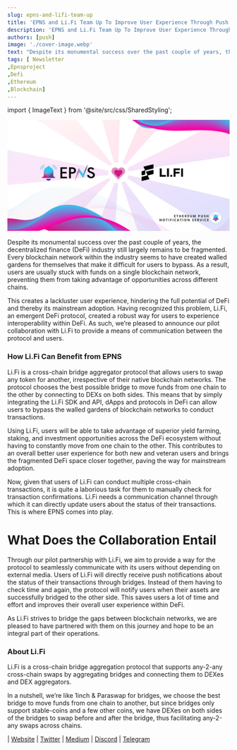 ```yaml
---
slug: epns-and-lifi-team-up
title: 'EPNS and Li.Fi Team Up To Improve User Experience Through Push Notifications'
description: 'EPNS and Li.Fi Team Up To Improve User Experience Through Push Notifications'
authors: [push]
image: './cover-image.webp'
text: "Despite its monumental success over the past couple of years, the decentralized finance (DeFi) industry still largely remains to be fragmented. Every blockchain network within the industry seems to have created walled gardens for themselves that make it difficult for users to bypass. As a result, users are usually stuck with funds on a single blockchain network, preventing them from taking advantage of opportunities across different chains."
tags: [ Newsletter
,Epnsproject
,Defi
,Ethereum
,Blockchain]
---
```

import { ImageText } from '@site/src/css/SharedStyling';

![Cover image of EPNS and LiFi Team Up To Improve User Experience Through Push Notifications](./cover-image.webp)

<!--truncate-->

Despite its monumental success over the past couple of years, the decentralized finance (DeFi) industry still largely remains to be fragmented. Every blockchain network within the industry seems to have created walled gardens for themselves that make it difficult for users to bypass. As a result, users are usually stuck with funds on a single blockchain network, preventing them from taking advantage of opportunities across different chains.

This creates a lackluster user experience, hindering the full potential of DeFi and thereby its mainstream adoption. Having recognized this problem, Li.Fi, an emergent DeFi protocol, created a robust way for users to experience interoperability within DeFi. As such, we’re pleased to announce our pilot collaboration with Li.Fi to provide a means of communication between the protocol and users.

### How Li.Fi Can Benefit from EPNS

Li.Fi is a cross-chain bridge aggregator protocol that allows users to swap any token for another, irrespective of their native blockchain networks. The protocol chooses the best possible bridge to move funds from one chain to the other by connecting to DEXs on both sides. This means that by simply integrating the Li.Fi SDK and API, dApps and protocols in DeFi can allow users to bypass the walled gardens of blockchain networks to conduct transactions.

Using Li.Fi, users will be able to take advantage of superior yield farming, staking, and investment opportunities across the DeFi ecosystem without having to constantly move from one chain to the other. This contributes to an overall better user experience for both new and veteran users and brings the fragmented DeFi space closer together, paving the way for mainstream adoption.

Now, given that users of Li.Fi can conduct multiple cross-chain transactions, it is quite a laborious task for them to manually check for transaction confirmations. Li.Fi needs a communication channel through which it can directly update users about the status of their transactions. This is where EPNS comes into play.

What Does the Collaboration Entail
==================================

Through our pilot partnership with Li.Fi, we aim to provide a way for the protocol to seamlessly communicate with its users without depending on external media. Users of Li.Fi will directly receive push notifications about the status of their transactions through bridges. Instead of them having to check time and again, the protocol will notify users when their assets are successfully bridged to the other side. This saves users a lot of time and effort and improves their overall user experience within DeFi.

As Li.Fi strives to bridge the gaps between blockchain networks, we are pleased to have partnered with them on this journey and hope to be an integral part of their operations.

### About Li.Fi

Li.Fi is a cross-chain bridge aggregation protocol that supports any-2-any cross-chain swaps by aggregating bridges and connecting them to DEXes and DEX aggregators.

In a nutshell, we’re like 1inch & Paraswap for bridges, we choose the best bridge to move funds from one chain to another, but since bridges only support stable-coins and a few other coins, we have DEXes on both sides of the bridges to swap before and after the bridge, thus facilitating any-2-any swaps across chains.

| [Website](https://li.finance/?fromChain=eth) | [Twitter](https://twitter.com/lifiprotocol) | [Medium](https://blog.li.finance/) | [Discord](https://discord.com/invite/lifi) | [Telegram](https://t.me/lifinews)

